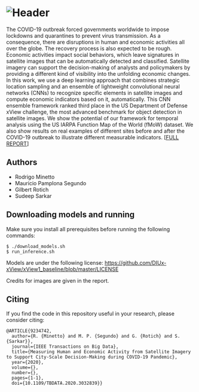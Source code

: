 ![Header](/assets/header.jpg)
======

The COVID-19 outbreak forced governments worldwide to impose lockdowns and quarantines to prevent virus transmission. As a consequence, there are disruptions in human and economic activities all over the globe. The recovery process is also expected to be rough. Economic activities impact social behaviors, which leave signatures in satellite images that can be automatically detected and classified. Satellite imagery can support the decision-making of analysts and policymakers by providing a different kind of visibility into the unfolding economic changes. In this work, we use a deep learning approach that combines strategic location sampling and an ensemble of lightweight convolutional neural networks (CNNs) to recognize specific elements in satellite images and compute economic indicators based on it, automatically. This CNN ensemble framework ranked third place in the US Department of Defense xView challenge, the most advanced benchmark for object detection in satellite images. We show the potential of our framework for temporal analysis using the US IARPA Function Map of the World (fMoW) dataset. We also show results on real examples of different sites before and after the COVID-19 outbreak to illustrate different measurable indicators. [[FULL REPORT](https://doi.org/10.1109/TBDATA.2020.3032839)]

## Authors

- Rodrigo Minetto
- Mauricio Pamplona Segundo
- Gilbert Rotich
- Sudeep Sarkar

## Downloading models and running

Make sure you install all prerequisites before running the following commands:

```
$ ./download_models.sh
$ run_inference.sh
```

Models are under the following license: https://github.com/DIUx-xView/xView1_baseline/blob/master/LICENSE

Credits for images are given in the report.

## Citing

If you find the code in this repository useful in your research, please consider citing:
```
@ARTICLE{9234742,
  author={R. {Minetto} and M. P. {Segundo} and G. {Rotich} and S. {Sarkar}},
  journal={IEEE Transactions on Big Data}, 
  title={Measuring Human and Economic Activity from Satellite Imagery to Support City-Scale Decision-Making during COVID-19 Pandemic}, 
  year={2020},
  volume={},
  number={},
  pages={1-1},
  doi={10.1109/TBDATA.2020.3032839}}
```
